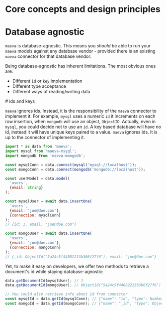 Core concepts and design principles
===

# Database agnostic

`maeva` is database-agnostic. This means you _should_ be able to run your `maeva` models against any database vendor - provided there is an existing `maeva` connector for that database vendor.

Being database-agnostic has inherent limitations. The most obvious ones are:

- Different `id` or `key` implementation
- Different type acceptance
- Different ways of reading/writing data

# ids and keys

`maeva` ignores ids. Instead, it is the responsibility of the `maeva` connector to implement it.
For example, `mysql` uses a numeric `id` it increments on each row insertion, when `mongodb` will use an object, `ObjectID`. Actually, even in `mysql`, you could decide not to use an `id`. A key based database will have no id, instead it will have unique keys paired to a value.
`maeva` ignores ids. It is up to the connector of implementing it.

```js
import * as data from 'maeva';
import mysql from 'maeva-msyql';
import mongodb from 'maeva-mongodb';

const mysqlConn = data.connect(mysql('mysql://localhost'));
const mongoConn = data.connect(mongodb('mongodb://localhost'));

const userModel = data.model(
  'users',
  {email: String}
);

const mysqlUser = await data.insertOne(
  'users',
  {email: 'joe@doe.com'},
  {connection: mysqlConn}
);
// {id: 1, email: "joe@doe.com"}

const mongoUser = await data.insertOne(
  'users',
  {email: 'joe@doe.com'},
  {connection: mongoConn}
);
// {_id: ObjectId("5a24c5f44082213b366f27f6"), email: "joe@doe.com"}
```

Yet, to make it easy on developers, we offer two methods to retrieve a document's id while staying database-agnostic:

```js
data.getDocumentId(mysqlUser); // 1
data.getDocumentId(mongoUser); // ObjectId("5a24c5f44082213b366f27f6")

// You could also retrieve info about id from connector
const mysqlId = data.getId(mysqlConn); // {"name": "id", "type": Number}
const mongoId = data.getId(mongoConn); // {"name": "_id", "type": ObjectId}
```
